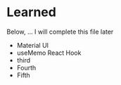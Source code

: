 
# Learned

Below, ... I will complete this file later

- Material UI
- useMemo React Hook
- third
- Fourth
- Fifth
